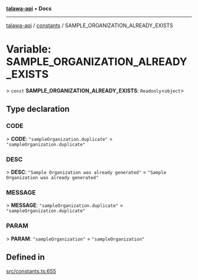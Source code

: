 [**talawa-api**](../../README.md) • **Docs**

***

[talawa-api](../../modules.md) / [constants](../README.md) / SAMPLE\_ORGANIZATION\_ALREADY\_EXISTS

# Variable: SAMPLE\_ORGANIZATION\_ALREADY\_EXISTS

\> `const` **SAMPLE\_ORGANIZATION\_ALREADY\_EXISTS**: `Readonly`\<`object`\>

## Type declaration

### CODE

\> **CODE**: `"sampleOrganization.duplicate"` = `"sampleOrganization.duplicate"`

### DESC

\> **DESC**: `"Sample Organization was already generated"` = `"Sample Organization was already generated"`

### MESSAGE

\> **MESSAGE**: `"sampleOrganization.duplicate"` = `"sampleOrganization.duplicate"`

### PARAM

\> **PARAM**: `"sampleOrganization"` = `"sampleOrganization"`

## Defined in

[src/constants.ts:655](https://github.com/PalisadoesFoundation/talawa-api/blob/790ab2939a7c80eb0ff31afd318f8889a001f225/src/constants.ts#L655)
